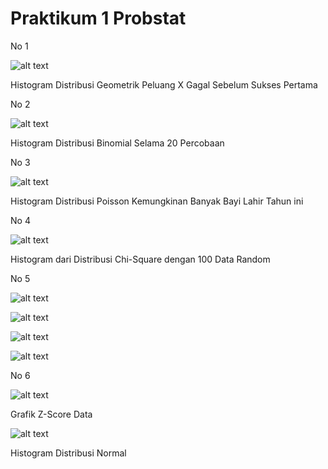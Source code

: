 # Praktikum 1 Probstat

No 1

![alt text](https://github.com/fannyfaizul/praktikum1probskuy/blob/main/img/Rplot01.png)

Histogram Distribusi Geometrik Peluang X Gagal Sebelum Sukses Pertama

No 2

![alt text](https://github.com/fannyfaizul/praktikum1probskuy/blob/main/img/Rplot.png)

Histogram Distribusi Binomial Selama 20 Percobaan

No 3

![alt text](https://github.com/fannyfaizul/praktikum1probskuy/blob/main/img/Rplot02.png)

Histogram Distribusi Poisson Kemungkinan Banyak Bayi Lahir Tahun ini

No 4

![alt text](https://github.com/fannyfaizul/praktikum1probskuy/blob/main/img/Rplot03.png)

Histogram dari Distribusi Chi-Square dengan 100 Data Random

No 5

![alt text](https://github.com/fannyfaizul/praktikum1probskuy/blob/main/img/Rplot04.png)

![alt text](https://github.com/fannyfaizul/praktikum1probskuy/blob/main/img/Rplot05.png)

![alt text](https://github.com/fannyfaizul/praktikum1probskuy/blob/main/img/Rplot06.png)

![alt text](https://github.com/fannyfaizul/praktikum1probskuy/blob/main/img/Rplot07.png)

No 6

![alt text](https://github.com/fannyfaizul/praktikum1probskuy/blob/main/img/Rplot09.png)

Grafik Z-Score Data

![alt text](https://github.com/fannyfaizul/praktikum1probskuy/blob/main/img/Rplot08.png)

Histogram Distribusi Normal
